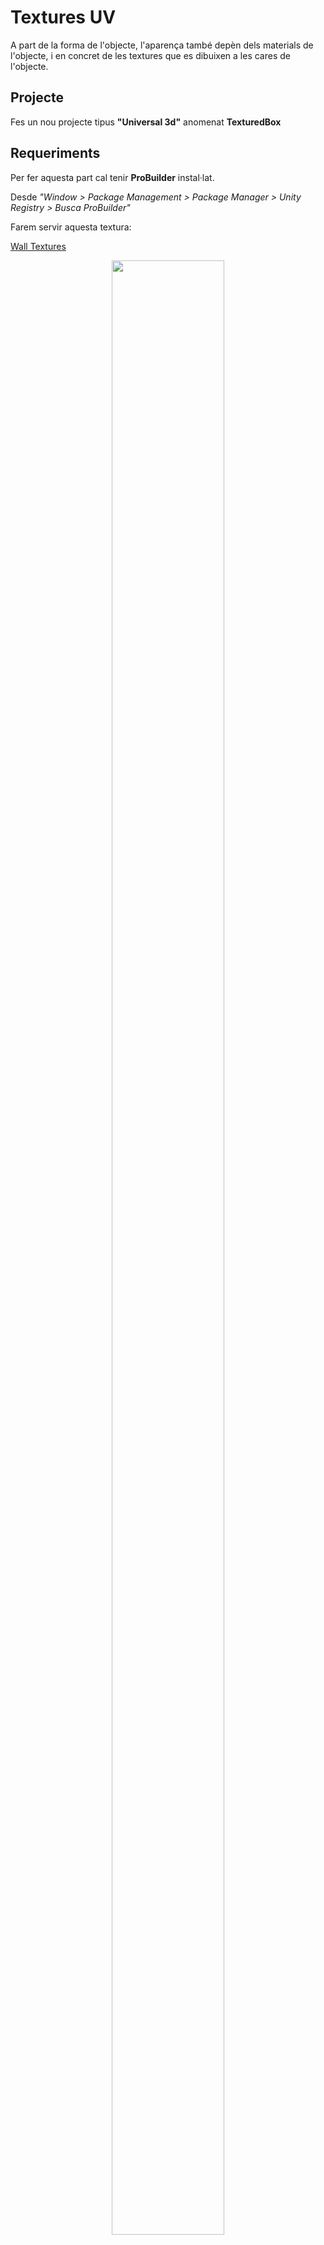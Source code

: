 # Textures UV

A part de la forma de l'objecte, l'aparença també depèn dels materials de l'objecte, i en concret de les textures que es dibuixen a les cares de l'objecte.

## Projecte

Fes un nou projecte tipus **"Universal 3d"** anomenat **TexturedBox**

## Requeriments

Per fer aquesta part cal tenir **ProBuilder** instal·lat.

Desde *"Window > Package Management > Package Manager > Unity Registry > Busca ProBuilder"*

Farem servir aquesta textura:

[Wall Textures](https://www.freepik.com/free-vector/different-wall-textures_959312.htm#fromView=keyword&page=1&position=1&uuid=df66f88c-b4c2-43cf-a603-40915279bf63&query=Minecraft+texture+tutorial)

<center>
<img src="./assets/uv-464.jpg" style="width: 90%; max-width: 200px">
</center>
<br/>

- Copia la textura anterior a la carpeta **"Assets"**

## Materials

- Crea un nou material anomenat **"Test"**

- Assigna la textura com a **"Base Map"** del nou material.

<center>
<img src="./assets/uv-dragtexture.png" style="width: 90%; max-width: 600px">
</center>
<br/>

## Objectes

- Al **"Hierarchy"** afegeix un nou **"Cube"** tipus **"ProBuilder"**

- Assigna el material a l'objecte, arrossegant-lo al damunt.

<center>
<img src="./assets/uv-dragmaterial.png" style="width: 90%; max-width: 600px">
</center>
<br/>

> **Nota**: Fixa't que amb *ProBuilder* pots definir diferents materials per cada cara. Sel·leccionant la cara i arrossegant el material.

## UV Mapping

Quan apliquem una textura (una imatge 2D) a un model 3D, cal indicar com s’enganxa aquesta imatge sobre la superfície de l’objecte.

Aquest procés es diu **UV mapping**

**Per què es diu UV?**

A les coordenades d’un model 3D fem servir X, Y, Z.
Per a les coordenades de la imatge 2D fem servir U, V (per no confondre amb X, Y).

Així, U = ample de la imatge i V = alt de la imatge.

**Com funciona**

Tens una imatge 2D (per exemple, un maó).
A l’objecte 3D, cada vèrtex té associades unes coordenades UV.

Aquestes coordenades indiquen quina part de la imatge li correspon a cada vèrtex.
Unity “estira” la textura sobre la geometria seguint aquests punts.

## UV Editor

La eina **ProBuilder** té un editor que permet decidir com es veuen les textures a les cares d'un objecte.

*Menú Tools > ProBuilder > Editors > Open UV Editor*

<center>
<img src="./assets/uv-toolsuveditor.png" style="width: 90%; max-width: 600px">
</center>
<br/>

- Arrossega la pestanya **"UV Editor"** a la zona de l'inspector.

- Sel·lecciona la cara que vols modificar la textura, veuràs que automàticament apareix la configuració actual al editor:

<center>
<img src="./assets/uv-editorfaceselect.png" style="width: 90%; max-width: 600px">
</center>
<br/>

Fixa't com afecta cada propietat a la textura de l'objecte:

<center>
<video src="./assets/uv-texturesplay.mov" width="600" controls></video>
</center>

- *Fill mode*:
    - *Fit*: Escala i centra la textura perquè quedi encaixada exactament dins dels límits de la cara.
    - *Tile*: Manté la proporció original de la textura i la repeteix (tiling) dins de la cara fins que la cobreix.
    - *Strech*: Força la textura a omplir tota la cara exactament, encara que s’hagi de deformar.
- **Offset**: mou la base de la textura
- **Rotation**: gira la textura
- **Tiling**: canvia la mida de la textura provocant repeticions (si cal)

Defineix els valors com a:

- Offset X: -0.25
- Offset Y: 0.25
- Rotation: 0
- Tiling X: 0.25
- Tiling Y: 0.25

Fixa't que ara la cara de l'objecte mostra la part seleccionada de la textura:

<center>
<img src="./assets/uv-selectedface.png" style="width: 90%; max-width: 600px">
</center>
<br/>

> *Nota:* En aquest cas la textura és quadrada com el costat del cub, altres textures s'han d'adaptar a la cara on s'han de mostrar.

> *Nota:* Per no tenir molts arxius de textura i aprofitar memòria, un mateix arxiu de textura, pot contenir diverses imatges per diferents objectes/materials

### Subdivisions

Divideix la cara sel·leccionada en 4 cares:

*Botó dret > Subdivide Faces*

Fixa't que la textura continua afectant les 4 cares, encara que en sel·leccionis només una.

<center>
<video src="./assets/uv-texturesubdivideko.mov" width="600" controls></video>
</center>

Per evitar-ho, a l'eina **"UV Editor"** apreta el botó **"Break Selected Groups"**, i aquella cara tindrà les seves pròpies coordenades UV desvinculades del grup.

<center>
<video src="./assets/uv-texturesubdivideok.mov" width="600" controls></video>
</center>

